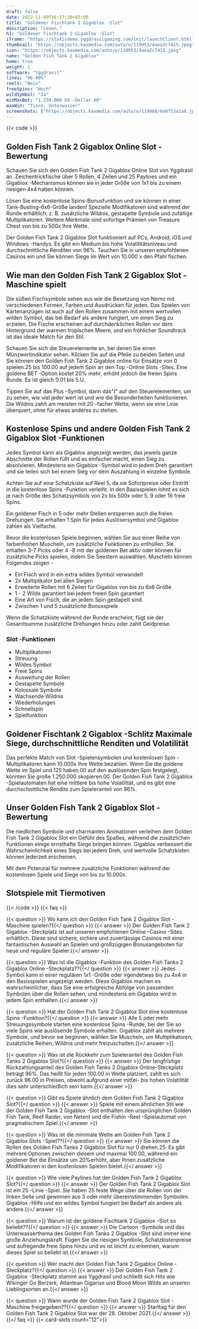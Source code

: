 ```yaml
---
draft: false
date: 2022-11-09T16:17:38+03:00
title: "Goldener Fischtank 2 Gigablox -Slot"
description: "Lesen."
h1: "Goldener Fischtank 2 Gigablox -Slot"
iframe: "https://staticdemo.yggdrasilgaming.com/init/launchClient.html?gameid=7409&lang=en&site=https://www.bigwinboard.com&currency=EUR&org=Demo&key=&fullscreen=yes"
thumbnail: "https://objects.kaxmedia.com/auto/o/119953/4aea2c7415.jpeg"
icon: "https://objects.kaxmedia.com/auto/o/119953/4aea2c7415.jpeg"
name: "Golden Fish Tank 2 Gigablox"
home: true
weight: 1
software: "Yggdrasil"
lines: "96.00%"
reels: "Nein"
freeSpins: "Hoch"
wildSymbol: "Ja"
minMaxBet: "1.250.000 US -Dollar.00"
maxWin: "Tiere, Unterwasser"
screenshots: ["https://objects.kaxmedia.com/auto/o/119968/0a9f53a1a8.jpeg"]
---
```


{{< code >}}<h2>Golden Fish Tank 2 Gigablox Online Slot -Bewertung</h2><p>Schauen Sie sich den Golden Fish Tank 2 Gigablox Online Slot von Yggdrasil an. Zeichentrickfische über 5 Rollen, 4 Zeilen und 25 Paylines und ein Gigablox -Mechanismus können sie in jeder Größe von 1x1 bis zu einem riesigen 4x4 haben können.</p><p>Lösen Sie eine kostenlose Spins-Bonusfunktion und sie können in einer Tank-Busting-6x6-Größe landen! Spezielle Modifikatoren sind während der Runde erhältlich, z. B. zusätzliche Wildnis, gestapelte Symbole und zufällige Multiplikatoren. Weitere Merkmale sind sofortige Prämien von Treasure Chest von bis zu 500x Ihre Wette.</p><p>Der Golden Fish Tank 2 Gigablox Slot funktioniert auf PCs, Android, iOS und Windows -Handys. Es gibt ein Medium bis hohe Volatilitätsniveau und durchschnittliche Renditen von 96%. Tauchen Sie in unseren empfohlenen Casinos ein und Sie können Siege im Wert von 10.000 x den Pfahl fischen.</p><h2>Wie man den Golden Fish Tank 2 Gigablox Slot -Maschine spielt</h2><p>Die süßen Fischsymbole sehen aus wie die Besetzung von Nemo mit verschiedenen Formen, Farben und Ausdrücken für jeden. Das Spielen von Kartenanzügen ist auch auf den Rollen zusammen mit einem wertvollen wilden Symbol, das bei Bedarf als andere fungiert, um einen Sieg zu erzielen. Die Fische erscheinen auf durchdenklichen Rollen vor dem Hintergrund der warmen tropischen Meere, und ein fröhlicher Soundtrack ist das ideale Match für den Stil.</p><p>Schauen Sie sich die Steuerelemente an, bei denen Sie einen Münzwertindikator sehen. Klicken Sie auf die Pfeile zu beiden Seiten und Sie können den Golden Fish Tank 2 Gigablox online für Einsätze von 0 spielen.25 bis 100.00 auf jedem Spin an den Top -Online Slots -Sites. Eine goldene BET -Option kostet 20% mehr, erhöht jedoch die freien Spins Runde. Es ist gleich 0.01 bis 5.U.</p><p>Tippen Sie auf das Plus -Symbol, dann das"I" auf den Steuerelementen, um zu sehen, wie viel jeder wert ist und wie die Besonderheiten funktionieren. Die Wildnis zahlt am meisten mit 20 -facher Wette, wenn sie eine Linie überquert, ohne für etwas anderes zu stehen.</p><h2>Kostenlose Spins und andere Golden Fish Tank 2 Gigablox Slot -Funktionen</h2><p>Jedes Symbol kann als Gigablox angezeigt werden, das jeweils ganze Abschnitte der Rollen füllt und es einfacher macht, einen Sieg zu absolvieren. Mindestens ein Gigablox -Symbol wird in jedem Dreh garantiert und sie teilen sich bei einem Sieg vor dem Auszahlung in einzelne Symbole.</p><p>Achten Sie auf eine Schatzkiste auf Reel 5, da sie Sofortpreise oder Eintritt in die kostenlose Spins -Funktion verleiht. In den Basisspielen lohnt es sich je nach Größe des Schatzsymbols von 2x bis 500x oder 5, 9 oder 16 freie Spins.</p><p>Ein goldener Fisch in 5 oder mehr Stellen entsperren auch die freien Drehungen. Sie erhalten 1 Spin für jedes Auslösersymbol und Gigablox zählen als Vielfache.</p><p>Bevor die kostenlosen Spiele beginnen, wählen Sie aus einer Reihe von farbenfrohen Muscheln, um zusätzliche Funktionen zu enthüllen. Sie erhalten 3-7 Picks oder 4 -8 mit der goldenen Bet aktiv oder können für zusätzliche Picks spielen, indem Sie Seestern auswählen.  Muscheln können Folgendes zeigen -</p><ul><li>Ein Fisch wird in ein extra wildes Symbol verwandelt</li><li>2x Multiplikator bei allen Siegen</li><li>Erweiterte Rollen mit 6 Zeilen für Gigablox von bis zu 6x6 Größe</li><li>1 - 2 Wilds garantiert bei jedem freien Spin garantiert</li><li>Eine Art von Fisch, die an jedem Spin gestapelt sind</li><li>Zwischen 1 und 5 zusätzliche Bonusspiele</li></ul><p>Wenn die Schatzkiste während der Runde erscheint, fügt sie der Gesamtsumme zusätzliche Drehungen hinzu oder zahlt Geldpreise.</p><h3>
Slot -Funktionen</h3><ul>
<li></span>
Multiplikatoren</li>
<li></span>
Streuung</li>
<li></span>
Wildes Symbol</li>
<li></span>
Freie Spins</li>
<li></span>
Ausweitung der Rollen</li>
<li></span>
Gestapelte Symbole</li>
<li></span>
Kolossale Symbole</li>
<li></span>
Wachsende Wildnis</li>
<li></span>
Wiederholungen</li>
<li></span>
Schnellspin</li>
<li></span>
Spielfunktion</li></ul><h2>Goldener Fischtank 2 Gigablox -Schlitz Maximale Siege, durchschnittliche Renditen und Volatilität</h2><p>Das perfekte Match von Slot -Spielensymbolen und kostenlosen Spin -Multiplikatoren kann 10.000x Ihre Wette bezahlen. Wenn Sie die goldene Wette im Spiel und 125 haben.00 auf den auslösenden Spin festgelegt, könnten Sie große 1.250.000 skopieren.00. Der Golden Fish Tank 2 Gigablox -Spielautomaten hat eine mittlere bis hohe Volatilität, und es gibt eine durchschnittliche Rendite zum Spieleranteil von 96%.</p><h2>Unser Golden Fish Tank 2 Gigablox Slot -Bewertung</h2><p>Die niedlichen Symbole und charmanten Animationen verleihen dem Golden Fish Tank 2 Gigablox Slot ein Gefühl des Spaßes, während die zusätzlichen Funktionen einige ernsthafte Siege bringen können. Gigablox verbessert die Wahrscheinlichkeit eines Siegs bei jedem Dreh, und wertvolle Schatzkisten können jederzeit erscheinen.</p><p>Mit dem Potenzial für mehrere zusätzliche Funktionen während der kostenlosen Spiele und Siege von bis zu 10.000x.</p><h2>Slotspiele mit Tiermotiven</h2>
{{< /code >}}
{{< faq >}}

{{< question >}} Wo kann ich den Golden Fish Tank 2 Gigablox Slot -Maschine spielen?{{</ question >}}
{{< answer >}} Der Golden Fish Tank 2 Gigablox -Steckplatz ist auf unseren empfohlenen Online -Casino -Sites erhältlich. Diese sind sichere, sichere und zuverlässige Casinos mit einer fantastischen Auswahl an Spielen und großzügigen Bonusangeboten für neue und reguläre Spieler.{{</ answer >}}

{{< question >}} Was ist die Gigablox -Funktion des Golden Fish Tanks 2 Gigablox Online -Steckplatz??{{</ question >}}
{{< answer >}} Jedes Symbol kann in einer regulären 1x1 -Größe oder irgendetwas bis zu 4x4 in den Basisspielen angezeigt werden. Diese Gigablox machen es wahrscheinlicher, dass Sie eine erfolgreiche Abfolge von passenden Symbolen über die Rollen sehen, und mindestens ein Gigablox wird in jedem Spin enthalten.{{</ answer >}}

{{< question >}} Hat der Golden Fish Tank 2 Gigablox Slot eine kostenlose Spins -Funktion?{{</ question >}}
{{< answer >}} Alle 5 oder mehr Streuungssymbole starten eine kostenlose Spins -Runde, bei der Sie so viele Spins wie auslösende Symbole erhalten. Gigablox zählt als mehrere Symbole, und bevor sie beginnen, wählen Sie Muscheln, um Multiplikatoren, zusätzliche Reihen, Wildnis und mehr freizuschalten.{{</ answer >}}

{{< question >}} Was ist die Rückkehr zum Spieleranteil des Golden Fish Tanks 2 Gigablox Slot?{{</ question >}}
{{< answer >}} Der langfristige Rückzahlungsanteil des Golden Fish Tanks 2 Gigablox Online-Steckplatz beträgt 96%. Das heißt für jeden 100.00 in Wette platziert, zahlt es sich zurück 96.00 in Preisen, obwohl aufgrund einer mittel- bis hohen Volatilität dies sehr unterschiedlich sein kann.{{</ answer >}}

{{< question >}} Gibt es Spiele ähnlich dem Golden Fish Tank 2 Gigablox Slot?{{</ question >}}
{{< answer >}} Spiele mit einem ähnlichen Stil wie der Golden Fish Tank 2 Gigablox -Slot enthalten den ursprünglichen Golden Fish Tank, Reef Raider, von Netent und die Fishin -Reel -Spielautomat von pragmatischem Spiel.{{</ answer >}}

{{< question >}} Was ist die minimale Wette am Golden Fish Tank 2 Gigablox Slots -Spiel??{{</ question >}}
{{< answer >}} Sie können die Rollen des Golden Fish Tanks 2 Gigablox Slot für nur 0 drehen.25. Es gibt mehrere Optionen zwischen diesem und maximal 100.00, während ein goldener Bet die Einsätze um 20%erhöht, aber Ihnen zusätzliche Modifikatoren in den kostenlosen Spielen bietet.{{</ answer >}}

{{< question >}} Wie viele Paylines hat der Golden Fish Tank 2 Gigablox Slot?{{</ question >}}
{{< answer >}} Der Golden Fish Tank 2 Gigablox Slot ist ein 25 -Linie -Spiel. Sie haben 25 feste Wege über die Rollen von der linken Seite und gewinnen aus 3 oder mehr übereinstimmenden Symbolen. Gigablox -Hilfe und ein wildes Symbol fungiert bei Bedarf als andere als andere.{{</ answer >}}

{{< question >}} Warum ist der goldene Fischtank 2 Gigablox -Slot so beliebt??{{</ question >}}
{{< answer >}} Die Cartoon -Symbole und das Unterwasserthema des Golden Fish Tanks 2 Gigablox -Slot sind immer eine große Anziehungskraft. Fügen Sie die riesigen Symbole, Schatzkistenpreise und aufregende freie Spins hinzu und es ist leicht zu erkennen, warum dieses Spiel so beliebt ist.{{</ answer >}}

{{< question >}} Wer macht den Golden Fish Tank 2 Gigablox Online -Steckplatz?{{</ question >}}
{{< answer >}} Der Golden Fish Tank 2 Gigablox -Steckplatz stammt aus Yggdrasil und schließt sich Hits wie Wikinger Go Berzerk, Atlantean Gigarise und Blood Moon Wilds an unseren Lieblingsorten an.{{</ answer >}}

{{< question >}} Wann wurde der Golden Fish Tank 2 Gigablox Slot -Maschine freigegeben??{{</ question >}}
{{< answer >}} Starttag für den Golden Fish Tank 2 Gigablox Slot war der 28. Oktober 2021.{{</ answer >}}
{{</ faq >}}
{{< card-slots count="12">}}